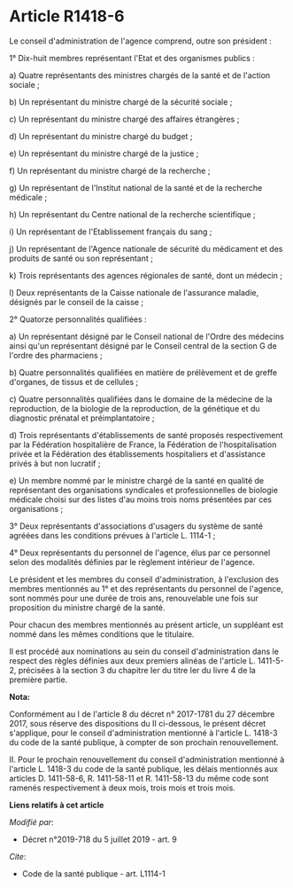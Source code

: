 # Article R1418-6

Le conseil d'administration de l'agence comprend, outre son président :

1° Dix-huit membres représentant l'Etat et des organismes publics :

a) Quatre représentants des ministres chargés de la santé et de l'action sociale ;

b) Un représentant du ministre chargé de la sécurité sociale ;

c) Un représentant du ministre chargé des affaires étrangères ;

d) Un représentant du ministre chargé du budget ;

e) Un représentant du ministre chargé de la justice ;

f) Un représentant du ministre chargé de la recherche ;

g) Un représentant de l'Institut national de la santé et de la recherche médicale ;

h) Un représentant du Centre national de la recherche scientifique ;

i) Un représentant de l'Etablissement français du sang ;

j) Un représentant de l'Agence nationale de sécurité du médicament et des produits de santé ou son représentant ;

k) Trois représentants des agences régionales de santé, dont un médecin ;

l) Deux représentants de la Caisse nationale de l'assurance maladie, désignés par le conseil de la caisse ;

2° Quatorze personnalités qualifiées :

a) Un représentant désigné par le Conseil national de l'Ordre des médecins ainsi qu'un représentant désigné par le Conseil
central de la section G de l'ordre des pharmaciens ;

b) Quatre personnalités qualifiées en matière de prélèvement et de greffe d'organes, de tissus et de cellules ;

c) Quatre personnalités qualifiées dans le domaine de la médecine de la reproduction, de la biologie de la reproduction, de
la génétique et du diagnostic prénatal et préimplantatoire ;

d) Trois représentants d'établissements de santé proposés respectivement par la Fédération hospitalière de France, la
Fédération de l'hospitalisation privée et la Fédération des établissements hospitaliers et d'assistance privés à but non
lucratif ;

e) Un membre nommé par le ministre chargé de la santé en qualité de représentant des organisations syndicales et
professionnelles de biologie médicale choisi sur des listes d'au moins trois noms présentées par ces organisations ;

3° Deux représentants d'associations d'usagers du système de santé agréées dans les conditions prévues à l'article L.
1114-1 ;

4° Deux représentants du personnel de l'agence, élus par ce personnel selon des modalités définies par le règlement intérieur
de l'agence.

Le président et les membres du conseil d'administration, à l'exclusion des membres mentionnés au 1° et des représentants du
personnel de l'agence, sont nommés pour une durée de trois ans, renouvelable une fois sur proposition du ministre chargé de
la santé.

Pour chacun des membres mentionnés au présent article, un suppléant est nommé dans les mêmes conditions que le titulaire.

Il est procédé aux nominations au sein du conseil d'administration dans le respect des règles définies aux deux premiers
alinéas de l'article L. 1411-5-2, précisées à la section 3 du chapitre Ier du titre Ier du livre 4 de la première partie.

**Nota:**

Conformément au I de l'article 8 du décret n° 2017-1781 du 27 décembre 2017, sous réserve des dispositions du II ci-dessous,
le présent décret s'applique, pour le conseil d'administration mentionné à l'article L. 1418-3 du code de la santé publique,
à compter de son prochain renouvellement.

II. Pour le prochain renouvellement du conseil d'administration mentionné à l'article L. 1418-3 du code de la santé publique,
les délais mentionnés aux articles D. 1411-58-6, R. 1411-58-11 et R. 1411-58-13 du même code sont ramenés respectivement à
deux mois, trois mois et trois mois.

**Liens relatifs à cet article**

_Modifié par_:

  - Décret n°2019-718 du 5 juillet 2019 - art. 9

_Cite_:

  - Code de la santé publique - art. L1114-1
